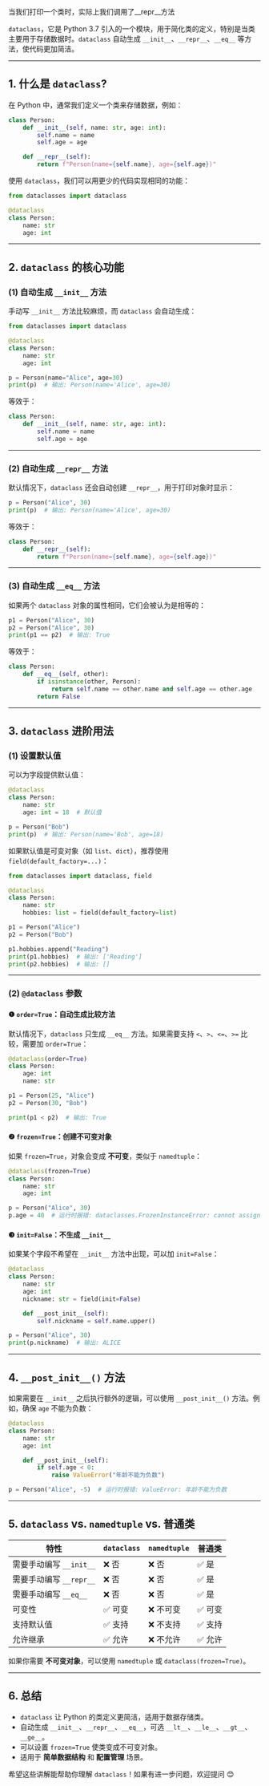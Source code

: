 当我们打印一个类时，实际上我们调用了__repr__方法

`dataclass`，它是 Python 3.7 引入的一个模块，用于简化类的定义，特别是当类主要用于存储数据时。`dataclass` 自动生成 `__init__`、`__repr__`、`__eq__` 等方法，使代码更加简洁。

---

## **1. 什么是 `dataclass`?**
在 Python 中，通常我们定义一个类来存储数据，例如：

```python
class Person:
    def __init__(self, name: str, age: int):
        self.name = name
        self.age = age

    def __repr__(self):
        return f"Person(name={self.name}, age={self.age})"
```

使用 `dataclass`，我们可以用更少的代码实现相同的功能：

```python
from dataclasses import dataclass

@dataclass
class Person:
    name: str
    age: int
```

---

## **2. `dataclass` 的核心功能**
### **(1) 自动生成 `__init__` 方法**
手动写 `__init__` 方法比较麻烦，而 `dataclass` 会自动生成：

```python
from dataclasses import dataclass

@dataclass
class Person:
    name: str
    age: int

p = Person(name="Alice", age=30)
print(p)  # 输出: Person(name='Alice', age=30)
```

等效于：

```python
class Person:
    def __init__(self, name: str, age: int):
        self.name = name
        self.age = age
```

---

### **(2) 自动生成 `__repr__` 方法**
默认情况下，`dataclass` 还会自动创建 `__repr__`，用于打印对象时显示：

```python
p = Person("Alice", 30)
print(p)  # 输出: Person(name='Alice', age=30)
```

等效于：

```python
class Person:
    def __repr__(self):
        return f"Person(name={self.name}, age={self.age})"
```

---

### **(3) 自动生成 `__eq__` 方法**
如果两个 `dataclass` 对象的属性相同，它们会被认为是相等的：

```python
p1 = Person("Alice", 30)
p2 = Person("Alice", 30)
print(p1 == p2)  # 输出: True
```

等效于：

```python
class Person:
    def __eq__(self, other):
        if isinstance(other, Person):
            return self.name == other.name and self.age == other.age
        return False
```

---

## **3. `dataclass` 进阶用法**
### **(1) 设置默认值**
可以为字段提供默认值：

```python
@dataclass
class Person:
    name: str
    age: int = 18  # 默认值

p = Person("Bob")
print(p)  # 输出: Person(name='Bob', age=18)
```

如果默认值是可变对象（如 `list`、`dict`），推荐使用 `field(default_factory=...)`：

```python
from dataclasses import dataclass, field

@dataclass
class Person:
    name: str
    hobbies: list = field(default_factory=list)

p1 = Person("Alice")
p2 = Person("Bob")

p1.hobbies.append("Reading")
print(p1.hobbies)  # 输出: ['Reading']
print(p2.hobbies)  # 输出: []
```

---

### **(2) `@dataclass` 参数**
#### **❶ `order=True`：自动生成比较方法**
默认情况下，`dataclass` 只生成 `__eq__` 方法。如果需要支持 `<`、`>`、`<=`、`>=` 比较，需要加 `order=True`：

```python
@dataclass(order=True)
class Person:
    age: int
    name: str

p1 = Person(25, "Alice")
p2 = Person(30, "Bob")

print(p1 < p2)  # 输出: True
```

#### **❷ `frozen=True`：创建不可变对象**
如果 `frozen=True`，对象会变成 **不可变**，类似于 `namedtuple`：

```python
@dataclass(frozen=True)
class Person:
    name: str
    age: int

p = Person("Alice", 30)
p.age = 40  # 运行时报错: dataclasses.FrozenInstanceError: cannot assign to field 'age'
```

#### **❸ `init=False`：不生成 `__init__`**
如果某个字段不希望在 `__init__` 方法中出现，可以加 `init=False`：

```python
@dataclass
class Person:
    name: str
    age: int
    nickname: str = field(init=False)

    def __post_init__(self):
        self.nickname = self.name.upper()

p = Person("Alice", 30)
print(p.nickname)  # 输出: ALICE
```

---

## **4. `__post_init__()` 方法**
如果需要在 `__init__` 之后执行额外的逻辑，可以使用 `__post_init__()` 方法。例如，确保 `age` 不能为负数：

```python
@dataclass
class Person:
    name: str
    age: int

    def __post_init__(self):
        if self.age < 0:
            raise ValueError("年龄不能为负数")

p = Person("Alice", -5)  # 运行时报错: ValueError: 年龄不能为负数
```

---

## **5. `dataclass` vs. `namedtuple` vs. 普通类**
| 特性              | `dataclass` | `namedtuple` | 普通类 |
|------------------|------------|-------------|-------|
| 需要手动编写 `__init__` | ❌ 否       | ❌ 否        | ✅ 是  |
| 需要手动编写 `__repr__` | ❌ 否       | ❌ 否        | ✅ 是  |
| 需要手动编写 `__eq__` | ❌ 否       | ❌ 否        | ✅ 是  |
| 可变性           | ✅ 可变     | ❌ 不可变    | ✅ 可变 |
| 支持默认值       | ✅ 支持     | ❌ 不支持    | ✅ 支持 |
| 允许继承         | ✅ 允许     | ❌ 不允许    | ✅ 允许 |

如果你需要 **不可变对象**，可以使用 `namedtuple` 或 `dataclass(frozen=True)`。

---

## **6. 总结**
- `dataclass` 让 Python 的类定义更简洁，适用于数据存储类。
- 自动生成 `__init__`、`__repr__`、`__eq__`，可选 `__lt__`、`__le__`、`__gt__`、`__ge__`。
- 可以设置 `frozen=True` 使类变成不可变对象。
- 适用于 **简单数据结构** 和 **配置管理** 场景。

希望这些讲解能帮助你理解 `dataclass`！如果有进一步问题，欢迎提问 😊